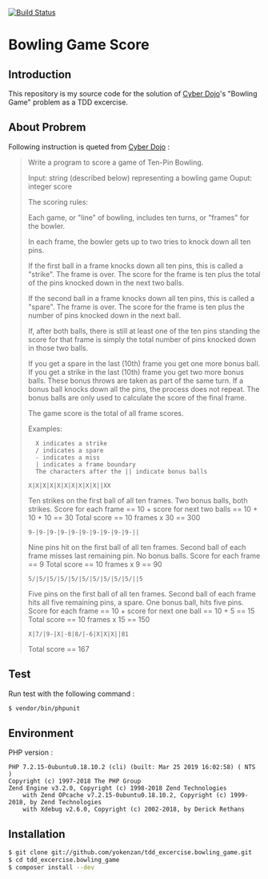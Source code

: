 [![Build Status](https://travis-ci.org/yokenzan/tdd_excercise.bowling_game.svg?branch=master)](https://travis-ci.org/yokenzan/tdd_excercise.bowling_game)

# Bowling Game Score

## Introduction

This repository is my source code for the solution of [Cyber Dojo](http://www.cyber-dojo.org)'s "Bowling Game" problem as a TDD excercise.

## About Probrem

Following instruction is queted from [Cyber Dojo](http://www.cyber-dojo.org) :

> Write a program to score a game of Ten-Pin Bowling.
> 
> Input: string (described below) representing a bowling game
> Ouput: integer score
> 
> The scoring rules:
> 
> Each game, or "line" of bowling, includes ten turns, 
> or "frames" for the bowler.
> 
> In each frame, the bowler gets up to two tries to 
> knock down all ten pins.
> 
> If the first ball in a frame knocks down all ten pins,
> this is called a "strike". The frame is over. The score 
> for the frame is ten plus the total of the pins knocked 
>   down in the next two balls.
>   
> If the second ball in a frame knocks down all ten pins, 
> this is called a "spare". The frame is over. The score 
> for the frame is ten plus the number of pins knocked 
>   down in the next ball.
>   
> If, after both balls, there is still at least one of the
> ten pins standing the score for that frame is simply
> the total number of pins knocked down in those two balls.
> 
> If you get a spare in the last (10th) frame you get one 
> more bonus ball. If you get a strike in the last (10th) 
> frame you get two more bonus balls.
> These bonus throws are taken as part of the same turn. 
> If a bonus ball knocks down all the pins, the process 
> does not repeat. The bonus balls are only used to 
> calculate the score of the final frame.
> 
> The game score is the total of all frame scores.
> 
> Examples:
>
> ```
>   X indicates a strike
>   / indicates a spare
>   - indicates a miss
>   | indicates a frame boundary
>   The characters after the || indicate bonus balls
> ```
>
> ``
> X|X|X|X|X|X|X|X|X|X||XX
> ``
>
> Ten strikes on the first ball of all ten frames.
> Two bonus balls, both strikes.
> Score for each frame == 10 + score for next two 
> balls == 10 + 10 + 10 == 30
> Total score == 10 frames x 30 == 300
> 
> ``
> 9-|9-|9-|9-|9-|9-|9-|9-|9-|9-||
> ``
>
> Nine pins hit on the first ball of all ten frames.
> Second ball of each frame misses last remaining pin.
> No bonus balls.
> Score for each frame == 9
> Total score == 10 frames x 9 == 90
> 
> ``
> 5/|5/|5/|5/|5/|5/|5/|5/|5/|5/||5
> ``
>
> Five pins on the first ball of all ten frames.
> Second ball of each frame hits all five remaining
> pins, a spare.
> One bonus ball, hits five pins.
> Score for each frame == 10 + score for next one
> ball == 10 + 5 == 15
> Total score == 10 frames x 15 == 150
>
> ``
> X|7/|9-|X|-8|8/|-6|X|X|X||81
> ``
>
> Total score == 167
>
>


## Test

Run test with the following command :

```bash
$ vendor/bin/phpunit
```


## Environment

PHP version :

```
PHP 7.2.15-0ubuntu0.18.10.2 (cli) (built: Mar 25 2019 16:02:58) ( NTS )
Copyright (c) 1997-2018 The PHP Group
Zend Engine v3.2.0, Copyright (c) 1998-2018 Zend Technologies
    with Zend OPcache v7.2.15-0ubuntu0.18.10.2, Copyright (c) 1999-2018, by Zend Technologies
    with Xdebug v2.6.0, Copyright (c) 2002-2018, by Derick Rethans
```

## Installation

```bash
$ git clone git://github.com/yokenzan/tdd_excercise.bowling_game.git
$ cd tdd_excercise.bowling_game
$ composer install --dev
```

